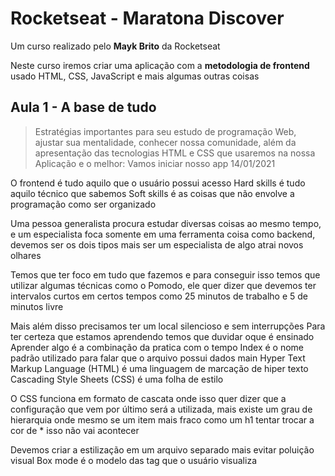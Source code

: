 # Rocketseat - Maratona Discover
Um curso realizado pelo **Mayk Brito** da Rocketseat

Neste curso iremos criar uma aplicação com a **metodologia de frontend** usado HTML, CSS, JavaScript e mais algumas outras coisas


## Aula 1 - A base de tudo
>Estratégias importantes para seu estudo de programação Web, ajustar sua mentalidade, conhecer nossa comunidade, além da apresentação das tecnologias HTML e CSS que usaremos na nossa Aplicação e o melhor: Vamos iniciar nosso app
>14/01/2021

O frontend é tudo aquilo que o usuário possui acesso
Hard skills é tudo aquilo técnico que sabemos
Soft skills é as coisas que não envolve a programação como ser organizado

Uma pessoa generalista procura estudar diversas coisas ao mesmo tempo, e um especialista foca somente em uma ferramenta coisa como backend, devemos ser os dois tipos mais ser um especialista de algo atrai novos olhares

Temos que ter foco em tudo que fazemos e para conseguir isso temos que utilizar algumas técnicas como o Pomodo, ele quer dizer que devemos ter intervalos curtos em certos tempos como 25 minutos de trabalho e 5 de minutos livre

Mais além disso precisamos ter um local silencioso e sem interrupções
Para ter certeza que estamos aprendendo temos que duvidar oque é ensinado
Aprender algo é a combinação da pratica com o tempo
Index é o nome padrão utilizado para falar que o arquivo possui dados main
Hyper Text Markup Language (HTML) é uma linguagem de marcação de hiper texto
Cascading Style Sheets (CSS) é uma folha de estilo

O CSS funciona em formato de cascata onde isso quer dizer que a configuração que vem por último será a utilizada, mais existe um grau de hierarquia onde mesmo se um item mais fraco como um h1 tentar trocar a cor de * isso não vai acontecer

Devemos criar a estilização em um arquivo separado mais evitar poluição visual
Box mode é o modelo das tag que o usuário visualiza
